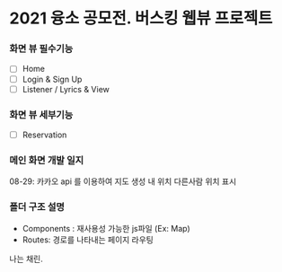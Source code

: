 # 2021 융소 공모전. 버스킹 웹뷰 프로젝트

### 화면 뷰 필수기능

- [ ] Home
- [ ] Login & Sign Up
- [ ] Listener / Lyrics & View

### 화면 뷰 세부기능

- [ ] Reservation

### 메인 화면 개발 일지

08-29: 카카오 api 를 이용하여 지도 생성
내 위치 다른사람 위치 표시

### 폴더 구조 설명

- Components : 재사용성 가능한 js파일 (Ex: Map)
- Routes: 경로를 나타내는 페이지 라우팅

나는 채린.